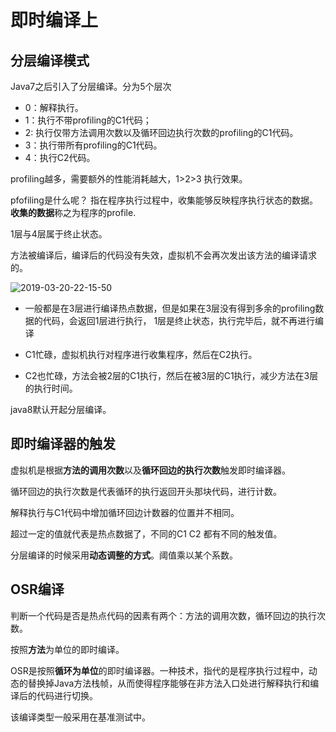 # 即时编译上

## 分层编译模式

Java7之后引入了分层编译。分为5个层次

- 0：解释执行。
- 1：执行不带profiling的C1代码；
- 2: 执行仅带方法调用次数以及循环回边执行次数的profiling的C1代码。
- 3：执行带所有profiling的C1代码。
- 4：执行C2代码。
  
profiling越多，需要额外的性能消耗越大，1>2>3 执行效果。

pfofiling是什么呢？ 指在程序执行过程中，收集能够反映程序执行状态的数据。**收集的数据**称之为程序的profile.

1层与4层属于终止状态。

方法被编译后，编译后的代码没有失效，虚拟机不会再次发出该方法的编译请求的。

![2019-03-20-22-15-50](http://jikelearn.cn/2019-03-20-22-15-50.png)

- 一般都是在3层进行编译热点数据，但是如果在3层没有得到多余的profiling数据的代码，会返回1层进行执行， 1层是终止状态，执行完毕后，就不再进行编译

- C1忙碌，虚拟机执行对程序进行收集程序，然后在C2执行。
- C2也忙碌，方法会被2层的C1执行，然后在被3层的C1执行，减少方法在3层的执行时间。

java8默认开起分层编译。

## 即时编译器的触发

虚拟机是根据**方法的调用次数**以及**循环回边的执行次数**触发即时编译器。

循环回边的执行次数是代表循环的执行返回开头那块代码，进行计数。

解释执行与C1代码中增加循环回边计数器的位置并不相同。

超过一定的值就代表是热点数据了，不同的C1 C2 都有不同的触发值。

分层编译的时候采用**动态调整的方式**。阈值乘以某个系数。

## OSR编译

判断一个代码是否是热点代码的因素有两个：方法的调用次数，循环回边的执行次数。

按照**方法**为单位的即时编译。

OSR是按照**循环为单位**的即时编译器。一种技术，指代的是程序执行过程中，动态的替换掉Java方法栈帧，从而使得程序能够在非方法入口处进行解释执行和编译后的代码进行切换。

该编译类型一般采用在基准测试中。
